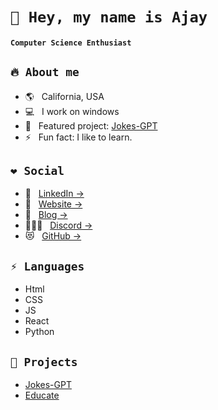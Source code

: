# `👋 Hey, my name is Ajay`

#### `Computer Science Enthusiast`

## `🔥 About me`

- 🌎 &nbsp; California, USA
- 💻 &nbsp; I work on windows
- 🎯 &nbsp; Featured project: [Jokes-GPT](https://aj-cdr.github.io/Jokes-GPT/)
- ⚡ &nbsp; Fun fact: I like to learn.

## `❤ Social`

- 💼 &nbsp; [LinkedIn &rarr;](https://www.linkedin.com/in/ajay-sathish-preetha/)
- 🔗 &nbsp; [Website &rarr;](https://ajay.framer.ai/)
- 📖 &nbsp; [Blog &rarr;](https://retro.hashnode.dev/)
- 🧑‍🤝‍🧑 &nbsp; [Discord &rarr;](https://discordid.netlify.app/?id=805285908563755038)
- 😻 &nbsp; [GitHub &rarr;](https://github.com/Aj-Cdr)

## `⚡ Languages`

- Html
- CSS
- JS
- React
- Python

## `👀 Projects`

- [Jokes-GPT](https://aj-cdr.github.io/Jokes-GPT/)
- [Educate](https://educate.flutterflow.app/)

